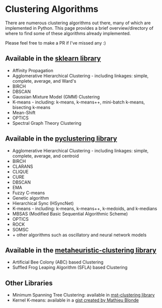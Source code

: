 # Clustering Algorithms

There are numerous clustering algorithms out there, many of which are implemented in Python.
This page provides a brief overview/directory of where to find some of these algorithms already implemented.

Please feel free to make a PR if I've missed any :) 


## Available in the [sklearn library](https://scikit-learn.org/stable/modules/clustering.html)

- Affinity Propagation
- Agglomerative Hierarchical Clustering - including linkages: simple, complete, average, and Ward's
- BIRCH
- DBSCAN
- Gaussian Mixture Model (GMM) Clustering
- K-means - including: k-means, k-means++, mini-batch k-means, bisecting k-means
- Mean-Shift
- OPTICS
- Spectral Graph Theory Clustering


## Available in the [pyclustering library](https://pyclustering.github.io/docs/0.10.1/html/index.html)

- Agglomerative Hierarchical Clustering - including linkages: simple, complete, average, and centroid
- BIRCH
- CLARANS
- CLIQUE
- CURE
- DBSCAN
- EMA
- Fuzzy C-means
- Genetic algorithm
- Hierarchical Sync (HSyncNet)
- K-means - including: k-means, k-means++, k-medoids, and k-medians
- MBSAS (Modified Basic Sequential Algorithmic Scheme)
- OPTICS
- ROCK
- SOMSC
- \+ other algorithms such as oscillatory and neural network models


## Available in the [metaheuristic-clustering library](https://github.com/ElizabethForest/metaheuristic_clustering)

- Artificial Bee Colony (ABC) based Clustering
- Suffled Frog Leaping Algorithm (SFLA) based Clustering


## Other Libraries

- Minimum Spanning Tree Clustering: available in [mst-clustering library](https://github.com/jakevdp/mst_clustering)
- Kernel K-means: available in a [gist created by Mathieu Blonde](https://gist.github.com/mblondel/6230787)
